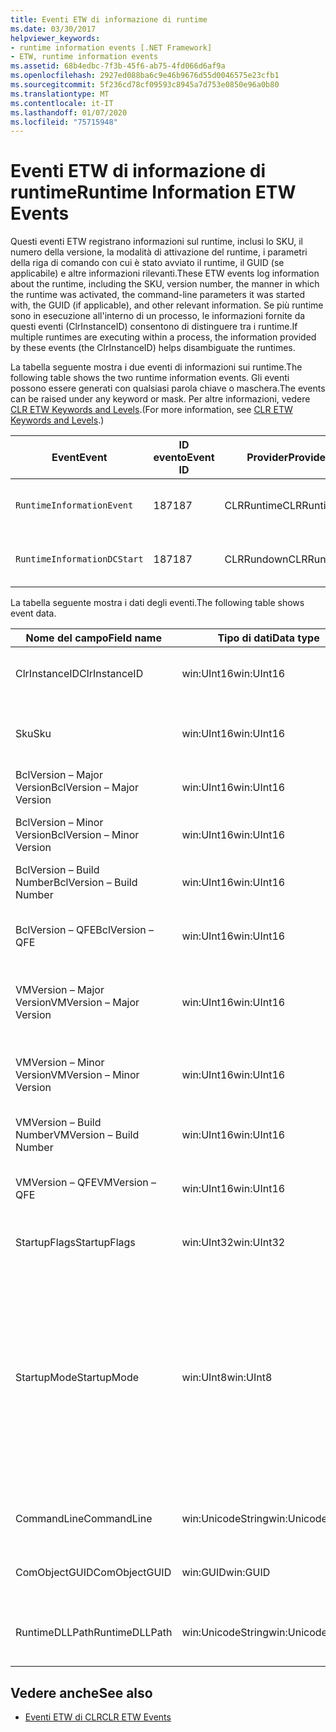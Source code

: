 ```yaml
---
title: Eventi ETW di informazione di runtime
ms.date: 03/30/2017
helpviewer_keywords:
- runtime information events [.NET Framework]
- ETW, runtime information events
ms.assetid: 68b4edbc-7f3b-45f6-ab75-4fd066d6af9a
ms.openlocfilehash: 2927ed088ba6c9e46b9676d55d0046575e23cfb1
ms.sourcegitcommit: 5f236cd78cf09593c8945a7d753e0850e96a0b80
ms.translationtype: MT
ms.contentlocale: it-IT
ms.lasthandoff: 01/07/2020
ms.locfileid: "75715948"
---
```

# <a name="runtime-information-etw-events"></a><span data-ttu-id="ed3b3-102">Eventi ETW di informazione di runtime</span><span class="sxs-lookup"><span data-stu-id="ed3b3-102">Runtime Information ETW Events</span></span>
<span data-ttu-id="ed3b3-103">Questi eventi ETW registrano informazioni sul runtime, inclusi lo SKU, il numero della versione, la modalità di attivazione del runtime, i parametri della riga di comando con cui è stato avviato il runtime, il GUID (se applicabile) e altre informazioni rilevanti.</span><span class="sxs-lookup"><span data-stu-id="ed3b3-103">These ETW events log information about the runtime, including the SKU, version number, the manner in which the runtime was activated, the command-line parameters it was started with, the GUID (if applicable), and other relevant information.</span></span> <span data-ttu-id="ed3b3-104">Se più runtime sono in esecuzione all'interno di un processo, le informazioni fornite da questi eventi (ClrInstanceID) consentono di distinguere tra i runtime.</span><span class="sxs-lookup"><span data-stu-id="ed3b3-104">If multiple runtimes are executing within a process, the information provided by these events (the ClrInstanceID) helps disambiguate the runtimes.</span></span>  
  
 <span data-ttu-id="ed3b3-105">La tabella seguente mostra i due eventi di informazioni sui runtime.</span><span class="sxs-lookup"><span data-stu-id="ed3b3-105">The following table shows the two runtime information events.</span></span> <span data-ttu-id="ed3b3-106">Gli eventi possono essere generati con qualsiasi parola chiave o maschera.</span><span class="sxs-lookup"><span data-stu-id="ed3b3-106">The events can be raised under any keyword or mask.</span></span> <span data-ttu-id="ed3b3-107">Per altre informazioni, vedere [CLR ETW Keywords and Levels](clr-etw-keywords-and-levels.md).</span><span class="sxs-lookup"><span data-stu-id="ed3b3-107">(For more information, see [CLR ETW Keywords and Levels](clr-etw-keywords-and-levels.md).)</span></span>  
  
|<span data-ttu-id="ed3b3-108">Event</span><span class="sxs-lookup"><span data-stu-id="ed3b3-108">Event</span></span>|<span data-ttu-id="ed3b3-109">ID evento</span><span class="sxs-lookup"><span data-stu-id="ed3b3-109">Event ID</span></span>|<span data-ttu-id="ed3b3-110">Provider</span><span class="sxs-lookup"><span data-stu-id="ed3b3-110">Provider</span></span>|<span data-ttu-id="ed3b3-111">Descrizione</span><span class="sxs-lookup"><span data-stu-id="ed3b3-111">Description</span></span>|  
|-----------|--------------|--------------|-----------------|  
|`RuntimeInformationEvent`|<span data-ttu-id="ed3b3-112">187</span><span class="sxs-lookup"><span data-stu-id="ed3b3-112">187</span></span>|<span data-ttu-id="ed3b3-113">CLRRuntime</span><span class="sxs-lookup"><span data-stu-id="ed3b3-113">CLRRuntime</span></span>|<span data-ttu-id="ed3b3-114">Generato quando viene caricato un runtime.</span><span class="sxs-lookup"><span data-stu-id="ed3b3-114">Raised when a runtime is loaded.</span></span>|  
|`RuntimeInformationDCStart`|<span data-ttu-id="ed3b3-115">187</span><span class="sxs-lookup"><span data-stu-id="ed3b3-115">187</span></span>|<span data-ttu-id="ed3b3-116">CLRRundown</span><span class="sxs-lookup"><span data-stu-id="ed3b3-116">CLRRundown</span></span>|<span data-ttu-id="ed3b3-117">Enumera i runtime caricati.</span><span class="sxs-lookup"><span data-stu-id="ed3b3-117">Enumerates the runtimes that are loaded.</span></span>|  
  
 <span data-ttu-id="ed3b3-118">La tabella seguente mostra i dati degli eventi.</span><span class="sxs-lookup"><span data-stu-id="ed3b3-118">The following table shows event data.</span></span>  
  
|<span data-ttu-id="ed3b3-119">Nome del campo</span><span class="sxs-lookup"><span data-stu-id="ed3b3-119">Field name</span></span>|<span data-ttu-id="ed3b3-120">Tipo di dati</span><span class="sxs-lookup"><span data-stu-id="ed3b3-120">Data type</span></span>|<span data-ttu-id="ed3b3-121">Descrizione</span><span class="sxs-lookup"><span data-stu-id="ed3b3-121">Description</span></span>|  
|----------------|---------------|-----------------|  
|<span data-ttu-id="ed3b3-122">ClrInstanceID</span><span class="sxs-lookup"><span data-stu-id="ed3b3-122">ClrInstanceID</span></span>|<span data-ttu-id="ed3b3-123">win:UInt16</span><span class="sxs-lookup"><span data-stu-id="ed3b3-123">win:UInt16</span></span>|<span data-ttu-id="ed3b3-124">ID univoco per l'istanza di CLR o CoreCLR.</span><span class="sxs-lookup"><span data-stu-id="ed3b3-124">Unique ID for the instance of CLR or CoreCLR.</span></span>|  
|<span data-ttu-id="ed3b3-125">Sku</span><span class="sxs-lookup"><span data-stu-id="ed3b3-125">Sku</span></span>|<span data-ttu-id="ed3b3-126">win:UInt16</span><span class="sxs-lookup"><span data-stu-id="ed3b3-126">win:UInt16</span></span>|<span data-ttu-id="ed3b3-127">1 - CLR desktop.</span><span class="sxs-lookup"><span data-stu-id="ed3b3-127">1 – Desktop CLR.</span></span><br /><br /> <span data-ttu-id="ed3b3-128">2 - CoreCLR.</span><span class="sxs-lookup"><span data-stu-id="ed3b3-128">2 – CoreCLR.</span></span>|  
|<span data-ttu-id="ed3b3-129">BclVersion – Major Version</span><span class="sxs-lookup"><span data-stu-id="ed3b3-129">BclVersion – Major Version</span></span>|<span data-ttu-id="ed3b3-130">win:UInt16</span><span class="sxs-lookup"><span data-stu-id="ed3b3-130">win:UInt16</span></span>|<span data-ttu-id="ed3b3-131">Versione principale di mscorlib.dll.</span><span class="sxs-lookup"><span data-stu-id="ed3b3-131">Major version of mscorlib.dll.</span></span>|  
|<span data-ttu-id="ed3b3-132">BclVersion – Minor Version</span><span class="sxs-lookup"><span data-stu-id="ed3b3-132">BclVersion – Minor Version</span></span>|<span data-ttu-id="ed3b3-133">win:UInt16</span><span class="sxs-lookup"><span data-stu-id="ed3b3-133">win:UInt16</span></span>|<span data-ttu-id="ed3b3-134">Numero della versione secondaria di mscorlib.dll.</span><span class="sxs-lookup"><span data-stu-id="ed3b3-134">Minor version number of mscorlib.dll.</span></span>|  
|<span data-ttu-id="ed3b3-135">BclVersion – Build Number</span><span class="sxs-lookup"><span data-stu-id="ed3b3-135">BclVersion – Build Number</span></span>|<span data-ttu-id="ed3b3-136">win:UInt16</span><span class="sxs-lookup"><span data-stu-id="ed3b3-136">win:UInt16</span></span>|<span data-ttu-id="ed3b3-137">Numero di build di mscorlib.dll.</span><span class="sxs-lookup"><span data-stu-id="ed3b3-137">Build number of mscorlib.dll.</span></span>|  
|<span data-ttu-id="ed3b3-138">BclVersion – QFE</span><span class="sxs-lookup"><span data-stu-id="ed3b3-138">BclVersion – QFE</span></span>|<span data-ttu-id="ed3b3-139">win:UInt16</span><span class="sxs-lookup"><span data-stu-id="ed3b3-139">win:UInt16</span></span>|<span data-ttu-id="ed3b3-140">Numero della versione hotfix di mscorlib.dll.</span><span class="sxs-lookup"><span data-stu-id="ed3b3-140">Hotfix version number of mscorlib.dll.</span></span>|  
|<span data-ttu-id="ed3b3-141">VMVersion – Major Version</span><span class="sxs-lookup"><span data-stu-id="ed3b3-141">VMVersion – Major Version</span></span>|<span data-ttu-id="ed3b3-142">win:UInt16</span><span class="sxs-lookup"><span data-stu-id="ed3b3-142">win:UInt16</span></span>|<span data-ttu-id="ed3b3-143">Versione di clr.dll o coreclr.dll, a seconda dello SKU.</span><span class="sxs-lookup"><span data-stu-id="ed3b3-143">Version of clr.dll or coreclr.dll, depending on SKU.</span></span>|  
|<span data-ttu-id="ed3b3-144">VMVersion – Minor Version</span><span class="sxs-lookup"><span data-stu-id="ed3b3-144">VMVersion – Minor Version</span></span>|<span data-ttu-id="ed3b3-145">win:UInt16</span><span class="sxs-lookup"><span data-stu-id="ed3b3-145">win:UInt16</span></span>|<span data-ttu-id="ed3b3-146">Versione secondaria di clr.dll o coreclr.dll, a seconda dello SKU.</span><span class="sxs-lookup"><span data-stu-id="ed3b3-146">Minor version of clr.dll or coreclr.dll, depending on SKU.</span></span>|  
|<span data-ttu-id="ed3b3-147">VMVersion – Build Number</span><span class="sxs-lookup"><span data-stu-id="ed3b3-147">VMVersion – Build Number</span></span>|<span data-ttu-id="ed3b3-148">win:UInt16</span><span class="sxs-lookup"><span data-stu-id="ed3b3-148">win:UInt16</span></span>|<span data-ttu-id="ed3b3-149">Numero di build di clr.dll o coreclr.dll.</span><span class="sxs-lookup"><span data-stu-id="ed3b3-149">Build number of clr.dll or coreclr.dll.</span></span>|  
|<span data-ttu-id="ed3b3-150">VMVersion – QFE</span><span class="sxs-lookup"><span data-stu-id="ed3b3-150">VMVersion – QFE</span></span>|<span data-ttu-id="ed3b3-151">win:UInt16</span><span class="sxs-lookup"><span data-stu-id="ed3b3-151">win:UInt16</span></span>|<span data-ttu-id="ed3b3-152">Numero della versione hotfix di clr.dll o coreclr.dll.</span><span class="sxs-lookup"><span data-stu-id="ed3b3-152">Hotfix version number of clr.dll or coreclr.dll.</span></span>|  
|<span data-ttu-id="ed3b3-153">StartupFlags</span><span class="sxs-lookup"><span data-stu-id="ed3b3-153">StartupFlags</span></span>|<span data-ttu-id="ed3b3-154">win:UInt32</span><span class="sxs-lookup"><span data-stu-id="ed3b3-154">win:UInt32</span></span>|<span data-ttu-id="ed3b3-155">Flag di avvio definiti in mscoree.h.</span><span class="sxs-lookup"><span data-stu-id="ed3b3-155">Startup flags defined in mscoree.h.</span></span>|  
|<span data-ttu-id="ed3b3-156">StartupMode</span><span class="sxs-lookup"><span data-stu-id="ed3b3-156">StartupMode</span></span>|<span data-ttu-id="ed3b3-157">win:UInt8</span><span class="sxs-lookup"><span data-stu-id="ed3b3-157">win:UInt8</span></span>|<span data-ttu-id="ed3b3-158">0x01 - Eseguibile gestito.</span><span class="sxs-lookup"><span data-stu-id="ed3b3-158">0x01 - Managed executable.</span></span><br /><br /> <span data-ttu-id="ed3b3-159">0x02 - CLR ospitato.</span><span class="sxs-lookup"><span data-stu-id="ed3b3-159">0x02 - Hosted CLR.</span></span><br /><br /> <span data-ttu-id="ed3b3-160">0x04 - Interoperabilità gestita C++.</span><span class="sxs-lookup"><span data-stu-id="ed3b3-160">0x04 - C++ managed interop.</span></span><br /><br /> <span data-ttu-id="ed3b3-161">0x08 - Attivazione COM.</span><span class="sxs-lookup"><span data-stu-id="ed3b3-161">0x08 - COM-activated.</span></span><br /><br /> <span data-ttu-id="ed3b3-162">0x10 - Altro.</span><span class="sxs-lookup"><span data-stu-id="ed3b3-162">0x10 - Other.</span></span>|  
|<span data-ttu-id="ed3b3-163">CommandLine</span><span class="sxs-lookup"><span data-stu-id="ed3b3-163">CommandLine</span></span>|<span data-ttu-id="ed3b3-164">win:UnicodeString</span><span class="sxs-lookup"><span data-stu-id="ed3b3-164">win:UnicodeString</span></span>|<span data-ttu-id="ed3b3-165">Non Null solo se StartupMode=0x01.</span><span class="sxs-lookup"><span data-stu-id="ed3b3-165">Non-null only if StartupMode=0x01.</span></span>|  
|<span data-ttu-id="ed3b3-166">ComObjectGUID</span><span class="sxs-lookup"><span data-stu-id="ed3b3-166">ComObjectGUID</span></span>|<span data-ttu-id="ed3b3-167">win:GUID</span><span class="sxs-lookup"><span data-stu-id="ed3b3-167">win:GUID</span></span>|<span data-ttu-id="ed3b3-168">Non Null solo se StartupMode=0x08.</span><span class="sxs-lookup"><span data-stu-id="ed3b3-168">Non-null only if StartupMode=0x08.</span></span>|  
|<span data-ttu-id="ed3b3-169">RuntimeDLLPath</span><span class="sxs-lookup"><span data-stu-id="ed3b3-169">RuntimeDLLPath</span></span>|<span data-ttu-id="ed3b3-170">win:UnicodeString</span><span class="sxs-lookup"><span data-stu-id="ed3b3-170">win:UnicodeString</span></span>|<span data-ttu-id="ed3b3-171">Percorso del file DLL CLR che è stato caricato nel processo.</span><span class="sxs-lookup"><span data-stu-id="ed3b3-171">Path to the CLR .dll file that was loaded into the process.</span></span>|  
  
## <a name="see-also"></a><span data-ttu-id="ed3b3-172">Vedere anche</span><span class="sxs-lookup"><span data-stu-id="ed3b3-172">See also</span></span>

- [<span data-ttu-id="ed3b3-173">Eventi ETW di CLR</span><span class="sxs-lookup"><span data-stu-id="ed3b3-173">CLR ETW Events</span></span>](clr-etw-events.md)
